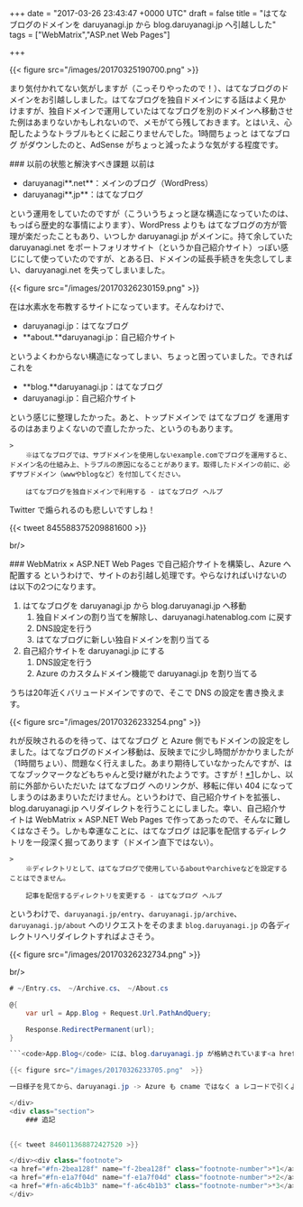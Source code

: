 
+++
date = "2017-03-26 23:43:47 +0000 UTC"
draft = false
title = "はてなブログのドメインを daruyanagi.jp から blog.daruyanagi.jp へ引越しした"
tags = ["WebMatrix","ASP.net Web Pages"]

+++


{{< figure src="/images/20170325190700.png"  >}}

まり気付かれてない気がしますが（こっそりやったので！）、はてなブログのドメインをお引越ししました。はてなブログを独自ドメインにする話はよく見かけますが、独自ドメインで運用していたはてなブログを別のドメインへ移動させた例はあまりないかもしれないので、メモがてら残しておきます。とはいえ、心配したようなトラブルもとくに起こりませんでした。1時間ちょっと はてなブログ がダウンしたのと、AdSense がちょっと減ったような気がする程度です。

<div class="section">
    ### 以前の状態と解決すべき課題
    以前は

<ul>
<li>daruyanagi**.net**：メインのブログ（WordPress）</li>
<li>daruyanagi**.jp**：はてなブログ</li>
</ul>という運用をしていたのですが（こういうちょっと謎な構造になっていたのは、もっぱら歴史的な事情によります）、WordPress よりも はてなブログの方が管理が楽だったこともあり、いつしか daruyanagi.jp がメインに。持て余していた daruyanagi.net をポートフォリオサイト（というか自己紹介サイト）っぽい感じにして使っていたのですが、とある日、ドメインの延長手続きを失念してしまい、daruyanagi.net を失ってしまいました。

{{< figure src="/images/20170326230159.png"  >}}

在は水素水を布教するサイトになっています。そんなわけで、

<ul>
<li>daruyanagi.jp：はてなブログ</li>
<li>**about.**daruyanagi.jp：自己紹介サイト</li>
</ul>というよくわからない構造になってしまい、ちょっと困っていました。できればこれを

<ul>
<li>**blog.**daruyanagi.jp：はてなブログ</li>
<li>daruyanagi.jp：自己紹介サイト</li>
</ul>という感じに整理したかった。あと、トップドメインで はてなブログ を運用するのはあまりよくないので直したかった、というのもあります。

    >
        ※はてなブログでは、サブドメインを使用しないexample.comでブログを運用すると、ドメイン名の仕組み上、トラブルの原因になることがあります。取得したドメインの前に、必ずサブドメイン（wwwやblogなど）を付加してください。

        はてなブログを独自ドメインで利用する - はてなブログ ヘルプ
    
Twitter で煽られるのも悲しいですしね！

{{< tweet 845588375209881600 >}}

br/>


</div>
<div class="section">
    ### WebMatrix × ASP.NET Web Pages で自己紹介サイトを構築し、Azure へ配置する
    というわけで、サイトのお引越し処理です。やらなければいけないのは以下の2つになります。

<ol>
<li>はてなブログを daruyanagi.jp から blog.daruyanagi.jp へ移動
<ol>
<li>独自ドメインの割り当てを解除し、daruyanagi.hatenablog.com に戻す</li>
<li>DNS設定を行う</li>
<li>はてなブログに新しい独自ドメインを割り当てる</li>
</ol></li>
<li>自己紹介サイトを daruyanagi.jp にする
<ol>
<li>DNS設定を行う</li>
<li>Azure のカスタムドメイン機能で daruyanagi.jp を割り当てる</li>
</ol></li>
</ol>うちは20年近くバリュードメインですので、そこで DNS の設定を書き換えます。

{{< figure src="/images/20170326233254.png"  >}}

れが反映されるのを待って、はてなブログ と Azure 側でもドメインの設定をしました。はてなブログのドメイン移動は、反映までに少し時間がかかりましたが（1時間ちょい）、問題なく行えました。あまり期待していなかったんですが、はてなブックマークなどもちゃんと受け継がれたようです。さすが！<a href="#f-2bea128f" name="fn-2bea128f" title="スターはダメなんだっけ？　よくわかんないけどいいや">*1</a>しかし、以前に外部からいただいた はてなブログ へのリンクが、移転に伴い 404 になってしまうのはあまりいただけません。というわけで、自己紹介サイトを拡張し、blog.daruyanagi.jp へリダイレクトを行うことにしました。幸い、自己紹介サイトは WebMatrix × ASP.NET Web Pages で作ってあったので、そんなに難しくはなさそう。しかも幸運なことに、はてなブログ は記事を配信するディレクトリを一段深く掘ってあります（ドメイン直下ではない）。

    >
        ※ディレクトリとして、はてなブログで使用しているaboutやarchiveなどを設定することはできません。

        記事を配信するディレクトリを変更する - はてなブログ ヘルプ
    
というわけで、<code>daruyanagi.jp/entry</code>、<code>daruyanagi.jp/archive</code>、<code>daruyanagi.jp/about</code> へのリクエストをそのまま <code>blog.daruyanagi.jp</code> の各ディレクトリへリダイレクトすればよさそう。

{{< figure src="/images/20170326232734.png"  >}}

br/>

```cs
# ~/Entry.cs、 ~/Archive.cs、 ~/About.cs

@{
    var url = App.Blog + Request.Url.PathAndQuery;

    Response.RedirectPermanent(url);
}

```<code>App.Blog</code> には、blog.daruyanagi.jp が格納されています<a href="#f-e1a7f04d" name="fn-e1a7f04d" title="開発中は daruyanagi.jp にしていろいろテストしていました">*2</a>。<a href="https://msdn.microsoft.com/ja-jp/library/system.web.httpresponse.redirectpermanent(v=vs.110).aspx">HttpResponse.RedirectPermanent メソッド (System.Web)</a> は 301 リダイレクトを行ってくれるらしいです。楽ちんですね！ WebMatrix/ASP.NET Web Pages を使ってる人は少ないと思いますが、他の言語やフレームワーク、サーバーでも似たような感じの運用で対処できそうな気がします。フィードもリダイレクトしようかなと思いましたが、それはなんとなくやめました。ごめんなさい。購読してくれてる方は、URL の登録をやり直してください。<a href="#f-a6c4b1b3" name="fn-a6c4b1b3" title="daruyanagi.jp/feed を登録している場合は、はてなブログと僕のもう一つのブログ（コラムのみ）の新着情報の両方を受け取れます">*3</a>Azure のカスタムドメイン割り当ては、はてなブログの独自ドメイン設定よりも早く、30分弱で反映されました。うまくいってるみたいでよかったです。Google はすぐに古い URL を参照しなくなりましたが（RedirectPermanent のおかげでしょうか？）、まだ古い URL からくるトラフィックもあるみたいで、残念な思いをさせなくてよかったと思います（ブログを読んでがっかりするのは防げませんが！）。

{{< figure src="/images/20170326233705.png"  >}}

一日様子を見てから、daruyanagi.jp -> Azure も cname ではなく a レコードで引くようにしてみました。これで今回のミッションは完了！　お疲れさまでした。WebMatrix は今年いっぱいでサポート終了ですけど、最後まで役に立ってくれました。僕のようなアマチュアにはピッタリなツールだったのですが、やっぱり Visual Studio Code などと比べてエディターが弱いので仕方がないかな。ともあれ、ありがとうと言いたいです。

</div>
<div class="section">
    ### 追記
    

{{< tweet 846011368872427520 >}}

</div><div class="footnote">
<a href="#fn-2bea128f" name="f-2bea128f" class="footnote-number">*1</a><span class="footnote-delimiter">:</span><span class="footnote-text">スターはダメなんだっけ？　よくわかんないけどいいや</span>
<a href="#fn-e1a7f04d" name="f-e1a7f04d" class="footnote-number">*2</a><span class="footnote-delimiter">:</span><span class="footnote-text">開発中は daruyanagi.jp にしていろいろテストしていました</span>
<a href="#fn-a6c4b1b3" name="f-a6c4b1b3" class="footnote-number">*3</a><span class="footnote-delimiter">:</span><span class="footnote-text">daruyanagi.jp/feed を登録している場合は、はてなブログと僕のもう一つのブログ（コラムのみ）の新着情報の両方を受け取れます</span>
</div>

